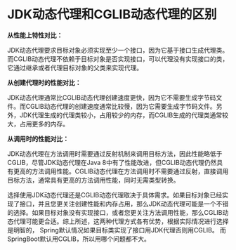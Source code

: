 # JDK动态代理和CGLIB动态代理的区别

**从性能上特性对比：**

JDK动态代理要求目标对象必须实现至少一个接口，因为它基于接口生成代理类。而CGLIB动态代理不依赖于目标对象是否实现接口，可以代理没有实现接口的类，它通过继承或者代理目标对象的父类来实现代理。

**从创建代理时的性能对比：**

JDK动态代理通常比CGLIB动态代理创建速度更快，因为它不需要生成字节码文件。而CGLIB动态代理的创建速度通常比较慢，因为它需要生成字节码文件。另外，JDK代理生成的代理类较小，占用较少的内存，而CGLIB生成的代理类通常较大，占用更多的内存。

**从调用时的性能对比：**

JDK动态代理在方法调用时需要通过反射机制来调用目标方法，因此性能略低于CGLIB，尽管JDK动态代理在Java 8中有了性能改进，但CGLIB动态代理仍然具有更高的方法调用性能。CGLIB动态代理在方法调用时不需要通过反射，直接调用目标方法，通常具有更高的方法调用性能，同时无需类型转换。

选择使用JDK动态代理还是CGLIB动态代理取决于具体需求。如果目标对象已经实现了接口，并且您更关注创建性能和内存占用，那么JDK动态代理可能是一个不错的选择。如果目标对象没有实现接口，或者您更关注方法调用性能，那么CGLIB动态代理可能更合适。综上所述，这两种代理方式各有优势，根据实际情况进行选择是明智的，  Spring默认情况如果目标类实现了接口用JDK代理否则用CGLIB。  而SpringBoot默认用CGLIB，所以用哪个问题都不大。
